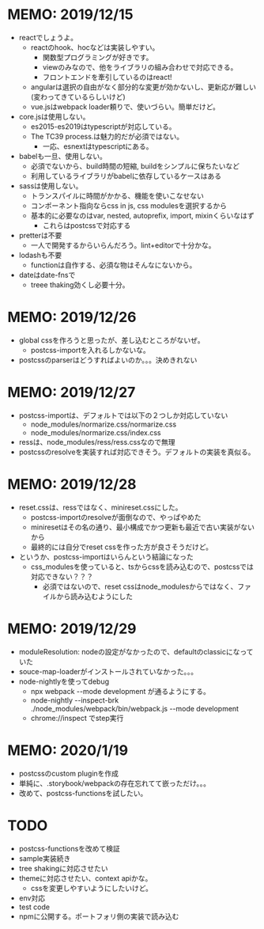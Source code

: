 # MEMO: 2019/12/15
- reactでしょうよ。
  - reactのhook、hocなどは実装しやすい。
    - 関数型プログラミングが好きです。
    - viewのみなので、他をライブラリの組み合わせで対応できる。
    - フロントエンドを牽引しているのはreact!
  - angularは選択の自由がなく部分的な変更が効かないし、更新応が難しい(変わってきているらしいけど)
  - vue.jsはwebpack loader頼りで、使いづらい。簡単だけど。
- core.jsは使用しない。
  - es2015-es2019はtypescriptが対応している。
  - The TC39 process.は魅力的だが必須ではない。
    - 一応、esnextはtypescriptにある。
- babelも一旦、使用しない。
  - 必須でないから、build時間の短縮, buildをシンプルに保ちたいなど
  - 利用しているライブラリがbabelに依存しているケースはある
- sassは使用しない。
  - トランスパイルに時間がかかる、機能を使いこなせない
  - コンポーネント指向ならcss in js, css modulesを選択するから
  - 基本的に必要なのはvar, nested, autoprefix, import, mixinくらいなはず
    - これらはpostcssで対応する
- pretterは不要
  - 一人で開発するからいらんだろう。lint+editorで十分かな。
- lodashも不要
  - functionは自作する、必須な物はそんなにないから。
- dateはdate-fnsで
  - treee thaking効くし必要十分。
# MEMO: 2019/12/26
- global cssを作ろうと思ったが、差し込むところがないぜ。
  - postcss-importを入れるしかないな。
- postcssのparserはどうすればよいのか。。。決めきれない
# MEMO: 2019/12/27
- postcss-importは、デフォルトでは以下の２つしか対応していない
  - node_modules/normarize.css/normarize.css
  - node_modules/normarize.css/index.css
- ressは、node_modules/ress/ress.cssなので無理
- postcssのresolveを実装すれば対応できそう。デフォルトの実装を真似る。
# MEMO: 2019/12/28
- reset.cssは、ressではなく、minireset.cssにした。
  - postcss-importのresolveが面倒なので、やっぱやめた
  - miniresetはその名の通り、最小構成でかつ更新も最近で古い実装がないから
  - 最終的には自分でreset cssを作った方が良さそうだけど。
- というか、postcss-importはいらんという結論になった
  - css_modulesを使っていると、tsからcssを読み込むので、postcssでは対応できない？？？
    - 必須ではないので、reset cssはnode_modulesからではなく、ファイルから読み込むようにした
# MEMO: 2019/12/29
- moduleResolution: nodeの設定がなかったので、defaultのclassicになっていた
- souce-map-loaderがインストールされていなかった。。。
- node-nightlyを使ってdebug
  - npx webpack --mode development が通るようにする。
  - node-nightly --inspect-brk ./node_modules/webpack/bin/webpack.js --mode development
  - chrome://inspect でstep実行
# MEMO: 2020/1/19
- postcssのcustom pluginを作成
- 単純に、.storybook/webpackの存在忘れてて嵌っただけ。。。
- 改めて、postcss-functionsを試したい。

# TODO
- postcss-functionsを改めて検証
- sample実装続き
- tree shakingに対応させたい
- themeに対応させたい、context apiかな。
  - cssを変更しやすいようにしたいけど。
- env対応
- test code
- npmに公開する。ポートフォリ側の実装で読み込む
